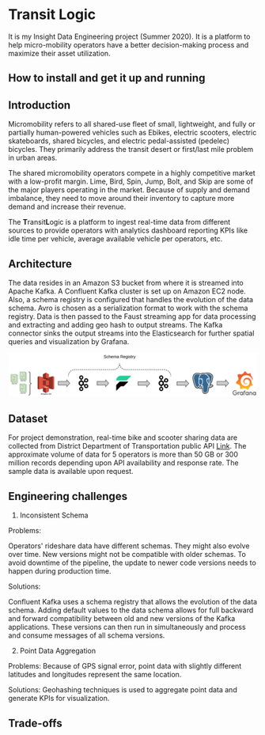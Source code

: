 # Transit Logic
It is my Insight Data Engineering project (Summer 2020). It is a platform to help micro-mobility operators have a better decision-making process and maximize their asset utilization.

## How to install and get it up and running

## Introduction
Micromobility refers to all shared-use fleet of small, lightweight, and fully or partially human-powered vehicles such as Ebikes, electric scooters, electric skateboards, shared bicycles, and electric pedal-assisted (pedelec) bicycles. They primarily address the transit desert or first/last mile problem in urban areas. 

The shared micromobility operators compete in a highly competitive market with a low-profit margin. Lime, Bird, Spin, Jump, Bolt, and Skip are some of the major players operating in the market. Because of supply and demand imbalance, they need to move around their inventory to capture more demand and increase their revenue. 

The **T**ransit**L**ogic is a platform to ingest real-time data from different sources to provide operators with analytics dashboard reporting KPIs like idle time per vehicle, average available vehicle per operators, etc. 

## Architecture
The data resides in an Amazon S3 bucket from where it is streamed into Apache Kafka. A Confluent Kafka cluster is set up on Amazon EC2 node. Also, a schema registry is configured that handles the evolution of the data schema. Avro is chosen as a serialization format to work with the schema registry. Data is then passed to the Faust streaming app for data processing and extracting and adding geo hash to output streams.
The Kafka connector sinks the output streams into the Elasticsearch for further spatial queries and visualization by Grafana.  

![Pipeline](docs/Pipeline.png)

## Dataset
For project demonstration, real-time bike and scooter sharing data are collected from District Department of Transportation public API [Link](https://ddot.dc.gov/page/dockless-api). The approximate volume of data for 5 operators is more than 50 GB or 300 million records depending upon API availability and response rate. The sample data is available upon request. 


## Engineering challenges

1. Inconsistent Schema

Problems:

Operators' rideshare data have different schemas. They might also evolve over time. New versions might not be compatible with older schemas. To avoid downtime of the pipeline, the update to newer code versions needs to happen during production time.

Solutions:

Confluent Kafka uses a schema registry that allows the evolution of the data schema. Adding default values to the data schema allows for full backward and forward compatibility between old and new versions of the Kafka applications. These versions can then run in simultaneously and process and consume messages of all schema versions.


2. Point Data Aggregation

Problems:
Because of GPS signal error, point data with slightly different latitudes and longitudes represent the same location. 

Solutions:
Geohashing techniques is used to aggregate point data and generate KPIs for visualization.



## Trade-offs
